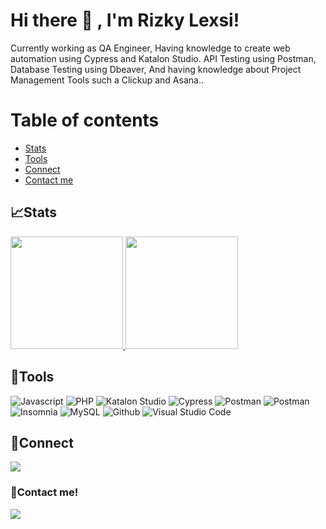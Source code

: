 <!--
**Rizkylexsi12/Rizkylexsi12** is a ✨ _special_ ✨ repository because its `README.md` (this file) appears on your GitHub profile.

Here are some ideas to get you started:

- 🔭 I’m currently working on ...
- 🌱 I’m currently learning ...
- 👯 I’m looking to collaborate on ...
- 🤔 I’m looking for help with ...
- 💬 Ask me about ...
- 📫 How to reach me: ...
- 😄 Pronouns: ...
- ⚡ Fun fact: ...
-->
# Hi there 👋 , I'm Rizky Lexsi!
Currently working as QA Engineer, Having knowledge to create web automation using Cypress and Katalon Studio. API Testing using Postman, Database Testing using Dbeaver, And having knowledge about Project Management Tools such a Clickup and Asana..

# Table of contents
<!--ts-->
   * [Stats](#stats)
   * [Tools](#tools)
   * [Connect](#connect)
   * [Contact me](#contact-me)
<!--te-->
 

## 📈Stats
<p align="left">
<a href="https://github.com/Rizkylexsi12">
  <img height="180em" src="https://github-readme-stats-eight-theta.vercel.app/api?username=Rizkylexsi12&show_icons=true&theme=algolia&include_all_commits=true&count_private=true"/>
  <img height="180em" src="https://github-readme-stats-eight-theta.vercel.app/api/top-langs/?username=Rizkylexsi12&layout=compact&langs_count=8&theme=algolia"/>
</a>
</p>

## 🔨Tools
![Javascript](https://img.shields.io/badge/-javascript-181717?style=for-the-badge&logo=javascript)
![PHP](https://img.shields.io/badge/-php-181717?style=for-the-badge&logo=php)
![Katalon Studio](https://img.shields.io/badge/-katalon_studio-181717?style=for-the-badge&logo=katalon)
![Cypress](https://img.shields.io/badge/-cypress-181717?style=for-the-badge&logo=cypress)
![Postman](https://img.shields.io/badge/-postman-#FF6C37?style=for-the-badge&logo=postman)
![Postman](https://img.shields.io/badge/:badgeContent?logo=postman&color=%23FF6C37
)
![Insomnia](https://img.shields.io/badge/-insomnia-181717?style=for-the-badge&logo=insomnia)
![MySQL](https://img.shields.io/badge/-mysql-181717?style=for-the-badge&logo=mysql)
![Github](https://img.shields.io/badge/GitHub-181717?style=for-the-badge&logo=github&logoColor=white)
![Visual Studio Code](https://img.shields.io/badge/Visual_Studio_Code-0078d7.svg?style=for-the-badge&logo=visual-studio-code&logoColor=white)
</details>

## 🔗Connect
<p>
    <a href="https://www.linkedin.com/in/rizky-febdriasyah-lexsi" target="blank"><img src="https://img.shields.io/badge/-linkedin-181717?style=for-the-badge&logo=linkedin"/></a>
</p>


### 📝Contact me!
<p>
    <a href="mailto: rizkylexsi@gmail.com" target="blank"><img src="https://img.shields.io/badge/-gmail-181717?style=for-the-badge&logo=gmail" /></a>
</p>
